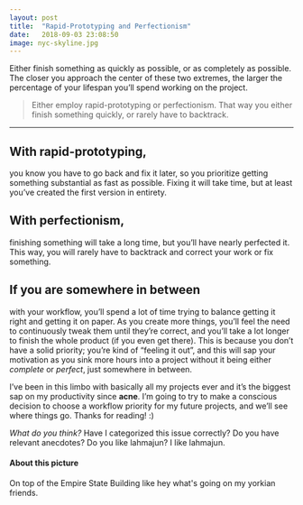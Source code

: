 ```yaml
---
layout: post
title:  "Rapid-Prototyping and Perfectionism"
date:   2018-09-03 23:08:50
image: nyc-skyline.jpg
---
```


Either finish something as quickly as possible, or as completely as possible. The closer you approach the center of these two extremes, the larger the percentage of your lifespan you’ll spend working on the project.

> Either employ rapid-prototyping or perfectionism. That way you either finish something quickly, or rarely have to backtrack.

---

## With rapid-prototyping,
you know you have to go back and fix it later, so you prioritize getting something substantial as fast as possible. Fixing it will take time, but at least you’ve created the first version in entirety.

## With perfectionism,
finishing something will take a long time, but you’ll have nearly perfected it. This way, you will rarely have to backtrack and correct your work or fix something.

## If you are somewhere in between
with your workflow, you’ll spend a lot of time trying to balance getting it right and getting it on paper. As you create more things, you’ll feel the need to continuously tweak them until they’re correct, and you’ll take a lot longer to finish the whole product (if you even get there). This is because you don’t have a solid priority; you’re kind of “feeling it out”, and this will sap your motivation as you sink more hours into a project without it being either *complete* or *perfect*, just somewhere in between.

I’ve been in this limbo with basically all my projects ever and it’s the biggest sap on my productivity since **acne**. I’m going to try to make a conscious decision to choose a workflow priority for my future projects, and we’ll see where things go. Thanks for reading! :)

*What do you think?* Have I categorized this issue correctly? Do you have relevant anecdotes? Do you like lahmajun? I like lahmajun.

#### About this picture

On top of the Empire State Building like hey what's going on my yorkian friends.
